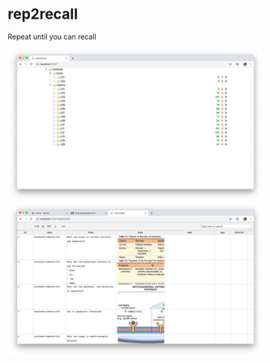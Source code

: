 # rep2recall

Repeat until you can recall

![](/screenshots/deck.png?raw=true)
![](/screenshots/cardEditor.png?raw=true)
